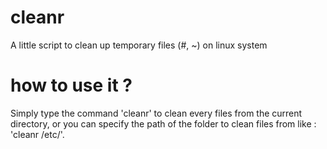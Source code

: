 # cleanr
A little script to clean up temporary files (#, ~) on linux system

# how to use it ?
Simply type the command 'cleanr' to clean every files from the current directory, 
or you can specify the path of the folder to clean files from like : 'cleanr /etc/'.
